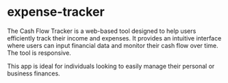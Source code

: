 # expense-tracker

The Cash Flow Tracker is a web-based tool designed to help users efficiently track their income and expenses. It provides an intuitive interface where users can input financial data and monitor their cash flow over time. The tool is responsive.

This app is ideal for individuals looking to easily manage their personal or business finances.

